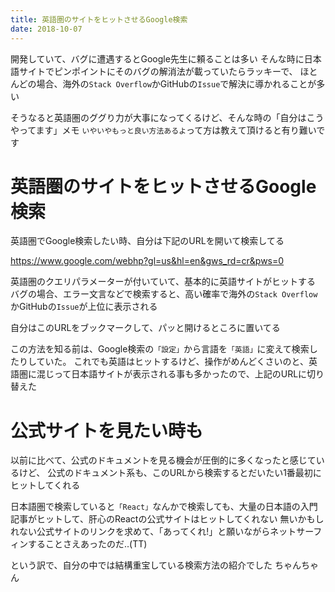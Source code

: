 ```yaml
---
title: 英語圏のサイトをヒットさせるGoogle検索
date: 2018-10-07
---
```


開発していて、バグに遭遇するとGoogle先生に頼ることは多い
そんな時に日本語サイトでピンポイントにそのバグの解消法が載っていたらラッキーで、
ほとんどの場合、海外の`Stack Overflow`かGitHubの`Issue`で解決に導かれることが多い

そうなると英語圏のググり力が大事になってくるけど、そんな時の「自分はこうやってます」メモ
`いやいやもっと良い方法あるよ`って方は教えて頂けると有り難いです

# 英語圏のサイトをヒットさせるGoogle検索

英語圏でGoogle検索したい時、自分は下記のURLを開いて検索してる

<a href="https://www.google.com/webhp?gl=us&hl=en&gws_rd=cr&pws=0" target="_blank" rel="noopener">
  https://www.google.com/webhp?gl=us&hl=en&gws_rd=cr&pws=0
</a>

英語圏のクエリパラメーターが付いていて、基本的に英語サイトがヒットする
バグの場合、エラー文言などで検索すると、高い確率で海外の`Stack Overflow`かGitHubの`Issue`が上位に表示される

自分はこのURLをブックマークして、パッと開けるところに置いてる

この方法を知る前は、Google検索の`「設定」`から言語を`「英語」`に変えて検索したりしていた。
これでも英語はヒットするけど、操作がめんどくさいのと、英語圏に混じって日本語サイトが表示される事も多かったので、上記のURLに切り替えた

# 公式サイトを見たい時も

以前に比べて、公式のドキュメントを見る機会が圧倒的に多くなったと感じているけど、
公式のドキュメント系も、このURLから検索するとだいたい1番最初にヒットしてくれる

日本語圏で検索していると`「React」`なんかで検索しても、大量の日本語の入門記事がヒットして、肝心のReactの公式サイトはヒットしてくれない
無いかもしれない公式サイトのリンクを求めて、「あってくれ!」と願いながらネットサーフィンすることさえあったのだ..(TT)

という訳で、自分の中では結構重宝している検索方法の紹介でした
ちゃんちゃん
